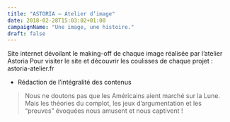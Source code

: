 ```yaml
---
title: "ASTORIA – Atelier d’image"
date: 2018-02-28T15:03:02+01:00
campaignName: "Une image, une histoire."
draft: false
---
```


Site internet dévoilant le making-off de chaque image réalisée par l’atelier Astoria
Pour visiter le site et découvrir les coulisses de chaque projet :
astoria-atelier.fr

- Rédaction de l’intégralité des contenus

> Nous ne doutons pas que les Américains aient marché sur la Lune. Mais les
théories du complot, les jeux d’argumentation et les “preuves” évoquées nous
amusent et nous captivent !
